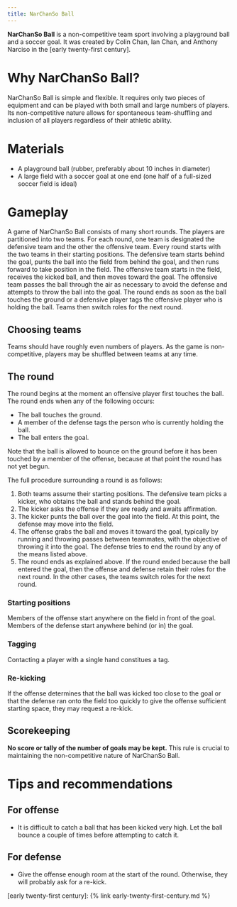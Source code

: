 ```yaml
---
title: NarChanSo Ball
---
```


**NarChanSo Ball** is a non-competitive team sport involving a playground ball and
a soccer goal. It was created by Colin Chan, Ian Chan, and Anthony Narciso in
the [early twenty-first century].

# Why NarChanSo Ball?

NarChanSo Ball is simple and flexible. It requires only two pieces of
equipment and can be played with both small and large numbers of players. Its
non-competitive nature allows for spontaneous team-shuffling and inclusion of
all players regardless of their athletic ability.

# Materials

*   A playground ball (rubber, preferably about 10 inches in diameter)
*   A large field with a soccer goal at one end (one half of a full-sized
    soccer field is ideal)

# Gameplay

A game of NarChanSo Ball consists of many short rounds. The players are
partitioned into two teams. For each round, one team is designated the
defensive team and the other the offensive team. Every round starts with the
two teams in their starting positions. The defensive team starts behind the
goal, punts the ball into the field from behind the goal, and then runs forward
to take position in the field. The offensive team starts in the field, receives
the kicked ball, and then moves toward the goal. The offensive team passes the
ball through the air as necessary to avoid the defense and attempts to throw
the ball into the goal. The round ends as soon as the ball touches the ground
or a defensive player tags the offensive player who is holding the ball.  Teams
then switch roles for the next round.

## Choosing teams

Teams should have roughly even numbers of players. As the game is
non-competitive, players may be shuffled between teams at any time.

## The round

The round begins at the moment an offensive player first touches the ball. The
round ends when any of the following occurs:

*   The ball touches the ground.
*   A member of the defense tags the person who is currently holding the ball.
*   The ball enters the goal.

Note that the ball is allowed to bounce on the ground before it has been
touched by a member of the offense, because at that point the round has not yet
begun.

The full procedure surrounding a round is as follows:

1.  Both teams assume their starting positions. The defensive team picks a
    kicker, who obtains the ball and stands behind the goal.
2.  The kicker asks the offense if they are ready and awaits affirmation.
3.  The kicker punts the ball over the goal into the field. At this point, the
    defense may move into the field.
4.  The offense grabs the ball and moves it toward the goal, typically by
    running and throwing passes between teammates, with the objective of
    throwing it into the goal. The defense tries to end the round by any of the
    means listed above.
5.  The round ends as explained above. If the round ended because the ball
    entered the goal, then the offense and defense retain their roles for the
    next round. In the other cases, the teams switch roles for the next round.

### Starting positions

Members of the offense start anywhere on the field in front of the goal.
Members of the defense start anywhere behind (or in) the goal.

### Tagging

Contacting a player with a single hand constitues a tag.

### Re-kicking

If the offense determines that the ball was kicked too close to the goal or
that the defense ran onto the field too quickly to give the offense sufficient
starting space, they may request a re-kick.

## Scorekeeping

**No score or tally of the number of goals may be kept.** This rule is crucial to
maintaining the non-competitive nature of NarChanSo Ball.

# Tips and recommendations

## For offense

*   It is difficult to catch a ball that has been kicked very high. Let the
    ball bounce a couple of times before attempting to catch it.

## For defense

*   Give the offense enough room at the start of the round. Otherwise, they
    will probably ask for a re-kick.

[early twenty-first century]: {% link early-twenty-first-century.md %}

